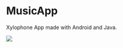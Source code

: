 # MusicApp

Xylophone App made with Android and Java.

<img src="https://lh3.googleusercontent.com/drive-viewer/AJc5JmRhaPLbXz_fW01fSvsFX5P9wqf3xzbWUZsqBT2mbXwe2SKUXppkl0R1NaWvRlpGoPbre25RlUI=w1920-h961"/>
